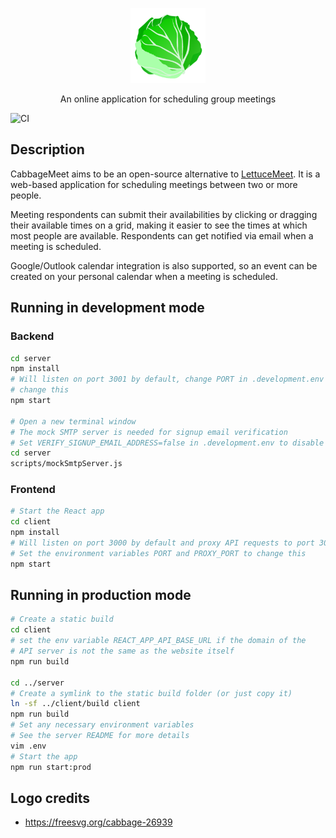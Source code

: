 <p align="center">
  <img src="./client/public/logo192.png" width="120" alt="CabbageMeet logo" />
</p>

<p align="center">An online application for scheduling group meetings</p>

![CI](https://github.com/maxerenberg/cabbagemeet/workflows/CI/badge.svg)

## Description
CabbageMeet aims to be an open-source alternative to [LettuceMeet](https://lettucemeet.com). It is a web-based application for scheduling meetings between two or more people.

Meeting respondents can submit their availabilities by clicking or dragging
their available times on a grid, making it easier to see the times at which
most people are available. Respondents can get notified via email when
a meeting is scheduled.

Google/Outlook calendar integration is also supported, so an event can be
created on your personal calendar when a meeting is scheduled.

## Running in development mode
### Backend
```bash
cd server
npm install
# Will listen on port 3001 by default, change PORT in .development.env to
# change this
npm start

# Open a new terminal window
# The mock SMTP server is needed for signup email verification
# Set VERIFY_SIGNUP_EMAIL_ADDRESS=false in .development.env to disable it
cd server
scripts/mockSmtpServer.js
```

### Frontend
```bash
# Start the React app
cd client
npm install
# Will listen on port 3000 by default and proxy API requests to port 3001
# Set the environment variables PORT and PROXY_PORT to change this
npm start
```

## Running in production mode
```bash
# Create a static build
cd client
# set the env variable REACT_APP_API_BASE_URL if the domain of the
# API server is not the same as the website itself
npm run build

cd ../server
# Create a symlink to the static build folder (or just copy it)
ln -sf ../client/build client
npm run build
# Set any necessary environment variables
# See the server README for more details
vim .env
# Start the app
npm run start:prod
```

## Logo credits
* https://freesvg.org/cabbage-26939
